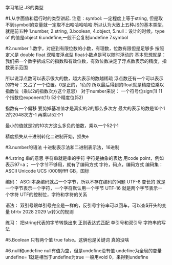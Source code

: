 学习笔记
JS的类型

#1.从字面值和运行时的类型讲起.
注意：symbol:
一定程度上等于string,
但是取不到symbol的变量就一定取不出哈哈哈哈哈
所以认为大致上五种JS的基本类型，就是前五种
1.number,
2.string,
3.boolean,
4.object,
5.null：设计的时候，type of 的值是object
6.undefine,一般不会复制undefine
7.symbol

#2.number
1.数字，对应到有限位数的小数，有理数，位数有限但是足够多
按照定义是 double float 双精度浮点型
float小数点是可以随时浮动的
基本思想就是：
我们把一个数字拆成它的指数和有效位数，有效位数决定了浮点数表示的精度，指数表示范围

所以说浮点数可以表示很大的数，越大表示的数越稀疏
浮点数还有一个可以表示的符号：又占了一个位置。0是正的，1负的
所以最后得到的float就是精度位乘以指数位（乘以2的指数次方这个意思）
对于number来说：
一个符号位sign(1)
11个指数位exponent(11)
52个精度位(52)

指数有一个偏移
要剪掉基准值才是真实的2的那么多次方
最大的表示的数是10个1
2的2048次方-1 再乘以52个1

最小的值就是2的10次方这么多负的倍数，乘以一个52个1

精度损失从十进制转化二进制开始，损失e


#3.number的语法
十进制表示法和二进制表示法，16进制

#4.string
串的意思
字符串就是串的字符
字符是抽象的表达
用code point，例如表示97=a；
一个字节不够用，就有了编码方式
字符，码点，编码方式
编码集：
ASCII
Unicode
UCS :000到ffff
GB，国标

编码：
ASCii本身编码就占一个字节，所以不存在编码的问题
UTF-8  变长的
就是一个字节表示一个字符，一个字符默认用一个字节
UTF-16
就是两个字节表示一个字符
UTF的控制位，字符和字符的关系

语法：
双引号跟单引号完全是一样的，反引号字符串可以回车，可以查$开头的变量
bfrtv 2028 2029
\x转义的规则



练习：
把string代表的字节转换出来
正则表达式匹配 单引号和双引号 字符串的写法

#5.Boolean
只有两个值
true
false。这俩也是关键词
真的没啥

#6.null和undefine
null有值为空，但是undefine没有值
undefine为全局的变量
undefine= 1就是相当于undefine为true
一般用void 0，来得到undefine














          



